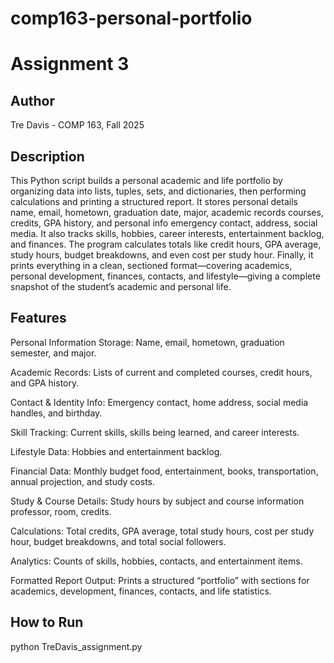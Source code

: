 # comp163-personal-portfolio
# Assignment 3
 ## Author
 Tre Davis - COMP 163, Fall 2025
 ## Description
This Python script builds a personal academic and life portfolio by organizing data into lists, tuples, sets, and dictionaries, then performing calculations and printing a structured report. It stores personal details name, email, hometown, graduation date, major, academic records courses, credits, GPA history, and personal info emergency contact, address, social media. It also tracks skills, hobbies, career interests, entertainment backlog, and finances. The program calculates totals like credit hours, GPA average, study hours, budget breakdowns, and even cost per study hour. Finally, it prints everything in a clean, sectioned format—covering academics, personal development, finances, contacts, and lifestyle—giving a complete snapshot of the student’s academic and personal life. 
 ## Features
 Personal Information Storage: Name, email, hometown, graduation semester, and major.

Academic Records: Lists of current and completed courses, credit hours, and GPA history.

Contact & Identity Info: Emergency contact, home address, social media handles, and birthday.

Skill Tracking: Current skills, skills being learned, and career interests.

Lifestyle Data: Hobbies and entertainment backlog.

Financial Data: Monthly budget food, entertainment, books, transportation, annual projection, and study costs.

Study & Course Details: Study hours by subject and course information professor, room, credits.

Calculations: Total credits, GPA average, total study hours, cost per study hour, budget breakdowns, and total social followers.

Analytics: Counts of skills, hobbies, contacts, and entertainment items.

Formatted Report Output: Prints a structured “portfolio” with sections for academics, development, finances, contacts, and life statistics.
 ## How to Run
 python TreDavis_assignment.py